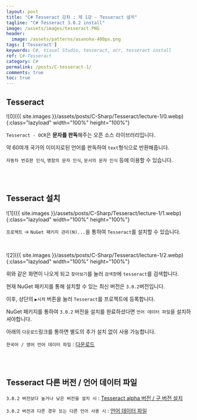 ```yaml
---
layout: post
title: "C# Tesseract 강좌 : 제 1강 - Tesseract 설치"
tagline: "C# Tesseract 3.0.2 install"
image: /assets/images/tesseract.PNG
header:
  image: /assets/patterns/asanoha-400px.png
tags: ['Tesseract']
keywords: C#, Visual Studio, tesseract, ocr, tesseract install
ref: C#-Tesseract
category: C#
permalink: /posts/C-tesseract-1/
comments: true
toc: true
---
```


## Tesseract

![0]({{ site.images }}/assets/posts/C-Sharp/Tesseract/lecture-1/0.webp){:class="lazyload" width="100%" height="100%"}

`Tesseract - OCR`은 **문자를 판독**해주는 오픈 소스 라이브러리입니다.

약 60여개 국가의 이미지로된 언어를 판독하여 `text`형식으로 반환해줍니다.

`자동차 번호판 인식`, `명함의 문자 인식`, `문서의 문자 인식` 등에 이용할 수 있습니다.

<br>
<br>

## Tesseract 설치

![1]({{ site.images }}/assets/posts/C-Sharp/Tesseract/lecture-1/1.webp){:class="lazyload" width="100%" height="100%"}

`프로젝트` → `NuGet 패키지 관리(N)...`을 통하여 `Tesseract`를 설치할 수 있습니다.

<br>

![2]({{ site.images }}/assets/posts/C-Sharp/Tesseract/lecture-1/2.webp){:class="lazyload" width="100%" height="100%"}

위와 같은 화면이 나오게 되고 `찾아보기`를 눌러 `검색창`에 `tesseract`를 검색합니다.

현재 NuGet 패키지를 통해 설치할 수 있는 최신 버전은 `3.0.2`버전입니다.

이후, 상단의 `▶시작` 버튼을 눌러 `Tesseract`를 프로젝트에 등록합니다.

NuGet 패키지를 통하여 `3.0.2` 버전을 설치를 완료하셨다면 `언어 데이터 파일`을 설치하셔야합니다.

아래의 `다운로드`링크를 통하면 별도의 추가 설치 없이 사용 가능합니다.

`한국어 / 영어 언어 데이터 파일` : [다운로드][download]

<br>
<br>

## Tesseract 다른 버전 / 언어 데이터 파일

`3.0.2 버전보다 높거나 낮은 버전을 설치 시` : [Tesseract alpha 버전 / 구 버전 설치][tesseract_install] 

`3.0.2 버전과 다른 경우 또는 다른 언어 사용 시` : [언어 데이터 파일][tesseract_data]

[download]: https://github.com/076923/076923.github.io/raw/master/download/tesseract-ocr/tessdata.zip
[tesseract_install]: https://www.nuget.org/packages/Tesseract/
[tesseract_data]: https://github.com/tesseract-ocr/tesseract/wiki/Data-Files#data-files-for-version-302/
